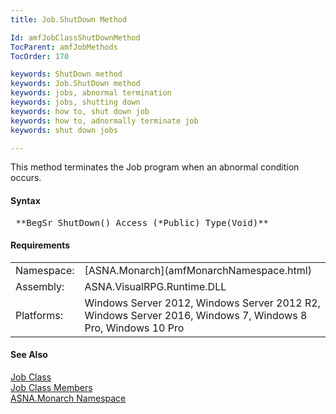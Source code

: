 ```yaml
---
title: Job.ShutDown Method

Id: amfJobClassShutDownMethod
TocParent: amfJobMethods
TocOrder: 170

keywords: ShutDown method
keywords: Job.ShutDown method
keywords: jobs, abnormal termination
keywords: jobs, shutting down
keywords: how to, shut down job
keywords: how to, adnormally terminate job
keywords: shut down jobs

---
```


This method terminates the Job program when an abnormal condition occurs.

#### Syntax
<pre class="prettyprint"> **BegSr ShutDown() Access (*Public) Type(Void)**       </pre>

<!-- start -->

#### Requirements
<table class="dttable" cellspacing="0" cellpadding="4" width="60%">
           <colgroup>
            <col width="15%" style="font-weight:bold" />
            <col width="85%" />
          </colgroup>
          <tr>
            <td>Namespace:</td>
            <td>[ASNA.Monarch](amfMonarchNamespace.html) </td>
          </tr>
          <tr>
            <td>Assembly:</td>
            <td>ASNA.VisualRPG.Runtime.DLL</td>
          </tr>
         <tr>
            <td>Platforms:</td>
            <td> Windows Server 2012, Windows Server 2012 R2, Windows Server 2016, Windows 7, Windows 8 Pro, Windows 10 Pro</td>
         </tr>
</table>

<!-- end -->

#### See Also
[Job Class](amfJobClass.html) <br /> [Job Class Members](amfJobMembers.html) <br /> [ASNA.Monarch Namespace](amfMonarchNamespace.html) 
